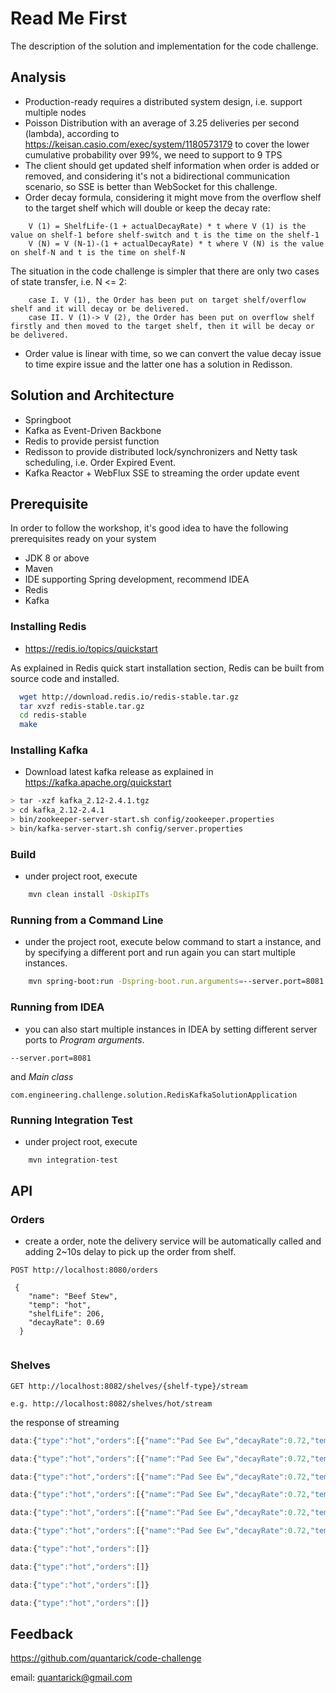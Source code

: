 # Read Me First

The description of the solution and implementation for the code challenge.

## Analysis

* Production-ready requires a distributed system design, i.e. support multiple nodes
* Poisson Distribution with an average of 3.25 deliveries per second (lambda), according to https://keisan.casio.com/exec/system/1180573179 to cover the lower cumulative probability over 99%, we need to support to 9 TPS
* The client should get updated shelf information when order is added or removed, and considering it's not a bidirectional communication scenario, so SSE is better than WebSocket for this challenge.
* Order decay formula, considering it might move from the overflow shelf to the target shelf which will double or keep the decay rate:

```properties
	V (1) = ShelfLife-(1 + actualDecayRate) * t where V (1) is the value on shelf-1 before shelf-switch and t is the time on the shelf-1
	V (N) = V (N-1)-(1 + actualDecayRate) * t where V (N) is the value on shelf-N and t is the time on shelf-N
```
   The situation in the code challenge is simpler that there are only two cases of state transfer, i.e. N <= 2:

```properties
	case I. V (1), the Order has been put on target shelf/overflow shelf and it will decay or be delivered.
	case II. V (1)-> V (2), the Order has been put on overflow shelf firstly and then moved to the target shelf, then it will be decay or be delivered.
```
* Order value is linear with time, so we can convert the value decay issue to time expire issue and the latter one has a solution in Redisson.

## Solution and Architecture

* Springboot
* Kafka as Event-Driven Backbone
* Redis to provide persist function
* Redisson to provide distributed lock/synchronizers and Netty task scheduling, i.e. Order Expired Event.
* Kafka Reactor + WebFlux SSE to streaming the order update event


## Prerequisite
In order to follow the workshop, it's good idea to have the following prerequisites ready on your system

* JDK 8 or above
* Maven
* IDE supporting Spring development, recommend IDEA
* Redis
* Kafka

### Installing Redis
* https://redis.io/topics/quickstart

As explained in Redis quick start installation section, Redis can be built from source code and installed.

```sh
  wget http://download.redis.io/redis-stable.tar.gz
  tar xvzf redis-stable.tar.gz
  cd redis-stable
  make
```

### Installing Kafka
* Download latest kafka release as explained in https://kafka.apache.org/quickstart

```sh
> tar -xzf kafka_2.12-2.4.1.tgz
> cd kafka_2.12-2.4.1
> bin/zookeeper-server-start.sh config/zookeeper.properties
> bin/kafka-server-start.sh config/server.properties
```

### Build
* under project root, execute

```sh
	mvn clean install -DskipITs
```

### Running from a Command Line
* under the project root, execute below command to start a instance, and by specifying a different port and run again you can start multiple instances.

```sh
	mvn spring-boot:run -Dspring-boot.run.arguments=--server.port=8081
```

### Running from IDEA
* you can also start multiple instances in IDEA by setting different server ports to *Program arguments*.
```properties
--server.port=8081
```
and *Main class*
```properties
com.engineering.challenge.solution.RedisKafkaSolutionApplication
```

### Running Integration Test
* under project root, execute

```sh
	mvn integration-test
```

## API

### Orders
* create a order, note the delivery service will be automatically called and adding 2~10s delay to pick up the order from shelf.

```properties
POST http://localhost:8080/orders

 {
    "name": "Beef Stew",
    "temp": "hot",
    "shelfLife": 206,
    "decayRate": 0.69
  }


```

### Shelves

```properties
GET http://localhost:8082/shelves/{shelf-type}/stream

e.g. http://localhost:8082/shelves/hot/stream
```
the response of streaming

```js
data:{"type":"hot","orders":[{"name":"Pad See Ew","decayRate":0.72,"temp":"hot","shelfLife":210.0,"normalizedValue":0.5142857142857142},{"name":"Beef Stew","decayRate":0.69,"temp":"hot","shelfLife":206.0,"normalizedValue":0.5242718446601942}]}

data:{"type":"hot","orders":[{"name":"Pad See Ew","decayRate":0.72,"temp":"hot","shelfLife":210.0,"normalizedValue":0.4666666666666667},{"name":"Beef Stew","decayRate":0.69,"temp":"hot","shelfLife":206.0,"normalizedValue":0.47572815533980584}]}

data:{"type":"hot","orders":[{"name":"Pad See Ew","decayRate":0.72,"temp":"hot","shelfLife":210.0,"normalizedValue":0.41904761904761906},{"name":"Beef Stew","decayRate":0.69,"temp":"hot","shelfLife":206.0,"normalizedValue":0.42718446601941745}]}

data:{"type":"hot","orders":[{"name":"Pad See Ew","decayRate":0.72,"temp":"hot","shelfLife":210.0,"normalizedValue":0.37142857142857144},{"name":"Beef Stew","decayRate":0.69,"temp":"hot","shelfLife":206.0,"normalizedValue":0.3786407766990291}]}

data:{"type":"hot","orders":[{"name":"Pad See Ew","decayRate":0.72,"temp":"hot","shelfLife":210.0,"normalizedValue":0.3238095238095238}]}

data:{"type":"hot","orders":[{"name":"Pad See Ew","decayRate":0.72,"temp":"hot","shelfLife":210.0,"normalizedValue":0.2761904761904762}]}

data:{"type":"hot","orders":[]}

data:{"type":"hot","orders":[]}

data:{"type":"hot","orders":[]}

data:{"type":"hot","orders":[]}
```

## Feedback

https://github.com/quantarick/code-challenge

email: quantarick@gmail.com
